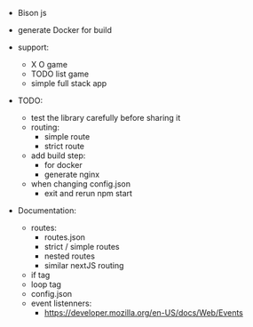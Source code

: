 + Bison js

+ generate Docker for build
+ support:
    + X O game
    + TODO list game
    + simple full stack app

+ TODO:
    + test the library carefully before sharing it
    + routing:
        + simple route
        + strict route
    + add build step:
        + for docker
        + generate nginx
    + when changing config.json
        + exit and rerun npm start

+ Documentation:
    + routes:
        + routes.json
        + strict / simple routes
        + nested routes
        + similar nextJS routing
    + if tag
    + loop tag
    + config.json
    + event listenners:
        + https://developer.mozilla.org/en-US/docs/Web/Events